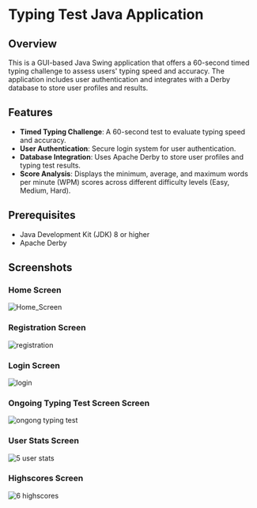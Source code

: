 # Typing Test Java Application

## Overview
This is a GUI-based Java Swing application that offers a 60-second timed typing challenge to assess users' typing speed and accuracy. The application includes user authentication and integrates with a Derby database to store user profiles and results.

## Features
- **Timed Typing Challenge**: A 60-second test to evaluate typing speed and accuracy.
- **User Authentication**: Secure login system for user authentication.
- **Database Integration**: Uses Apache Derby to store user profiles and typing test results.
- **Score Analysis**: Displays the minimum, average, and maximum words per minute (WPM) scores across different difficulty levels (Easy, Medium, Hard).

## Prerequisites
- Java Development Kit (JDK) 8 or higher
- Apache Derby

## Screenshots
### Home Screen
![Home_Screen](https://github.com/akshitbtw/GUI-Based-Typing-Test/assets/83155183/592b6d9f-6606-4dc3-94ac-2446215179e1)

### Registration Screen
![registration](https://github.com/akshitbtw/GUI-Based-Typing-Test/assets/83155183/c3a5a2c4-7cc6-4455-89bc-3a72eeb508aa)

### Login Screen
![login](https://github.com/akshitbtw/GUI-Based-Typing-Test/assets/83155183/60e2ac46-e914-4b1d-8425-eaf7f294535b)

### Ongoing Typing Test Screen Screen
![ongong typing test](https://github.com/akshitbtw/GUI-Based-Typing-Test/assets/83155183/7a6a4f7b-813d-4997-90f7-e876e71011a0)

### User Stats Screen
![5 user stats](https://github.com/akshitbtw/GUI-Based-Typing-Test/assets/83155183/7e7fac54-118d-4eca-8cd8-c00aeb5cf9c6)

### Highscores Screen
![6 highscores](https://github.com/akshitbtw/GUI-Based-Typing-Test/assets/83155183/470beffe-eacf-4810-9e47-a2d57adb3691)
